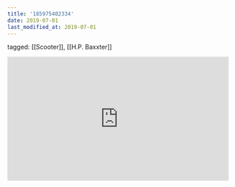```yaml
---
title: '185975402334'
date: 2019-07-01
last_modified_at: 2019-07-01
---
```

tagged: [[Scooter]], [[H.P. Baxxter]]
<iframe allow="accelerometer; autoplay; clipboard-write; encrypted-media; gyroscope; picture-in-picture" allowfullscreen="" frameborder="0" height="281" id="youtube_iframe" src="https://www.youtube.com/embed/r32LcBqiv7I?feature=oembed&amp;enablejsapi=1&amp;origin=https://safe.txmblr.com&amp;wmode=opaque" width="500"></iframe>